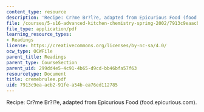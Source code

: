 ```yaml
---
content_type: resource
description: 'Recipe: Cr?me Br?l?e, adapted from Epicurious Food (food.epicurious.com).'
file: /courses/5-s16-advanced-kitchen-chemistry-spring-2002/7913c9eaacb291fea54bea76ed112785_cremebrulee.pdf
file_type: application/pdf
learning_resource_types:
- Readings
license: https://creativecommons.org/licenses/by-nc-sa/4.0/
ocw_type: OCWFile
parent_title: Readings
parent_type: CourseSection
parent_uid: 299dd4e5-4c91-4b65-d9cd-bb46bfa57f63
resourcetype: Document
title: cremebrulee.pdf
uid: 7913c9ea-acb2-91fe-a54b-ea76ed112785
---
```

Recipe: Cr?me Br?l?e, adapted from Epicurious Food (food.epicurious.com).